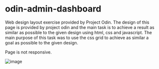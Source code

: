 # odin-admin-dashboard

Web design layout exercise provided by Project Odin. The design of this page is provided by project odin and the 
main task is to achieve a result as similar as possible to the given design using html, css and javascript.
The main purpose of this task was to use the css grid to achieve as similar a goal as possible to the given design.

Page is not responsive.

![image](https://github.com/makask/odin-admin-dashboard/assets/16080688/2498bdda-b250-4a6a-a291-255d37a50297)



